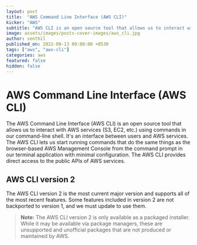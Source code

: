 ```yaml
---
layout: post
title:  "AWS Command Line Interface (AWS CLI)"
kicker: "AWS"
subtitle: "AWS CLI is an open source tool that allows us to interact with AWS services using command-line shell commands."
image: assets/images/posts-cover-images/aws_cli.jpg
author: senthil
published_on: 2022-08-13 00:00:00 +0530
tags: ["aws", "aws-cli"]
categories: aws
featured: false
hidden: false
---
```


# AWS Command Line Interface (AWS CLI)

The AWS Command Line Interface (AWS CLI) is an open source tool that allows us to interact with AWS services (S3, EC2, etc.) using commands in our command-line shell. It's an interface between users and AWS services. The AWS CLI lets us start running commands that do the same things as the browser-based AWS Management Console from the command prompt in our terminal application with minimal configuration. The AWS CLI provides direct access to the public APIs of AWS services.

## AWS CLI version 2

The AWS CLI version 2 is the most current major version and supports all of the most recent features. Some features included in version 2 are not backported to version 1, and we must update to use them.

> **Note:** The AWS CLI version 2 is only available as a packaged installer. While it may be available via package managers, these are unsupported and unofficial packages that are not produced or maintained by AWS.


